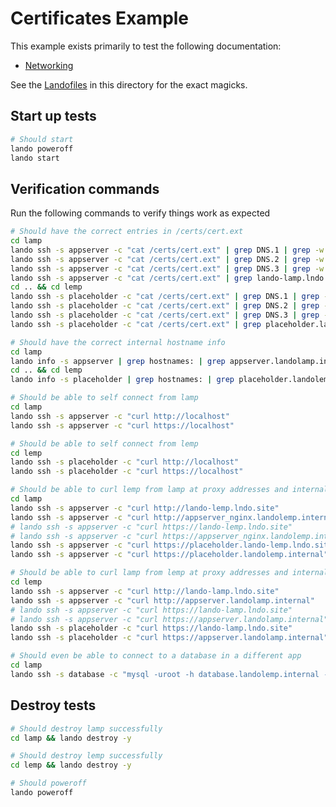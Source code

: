 Certificates Example
====================

This example exists primarily to test the following documentation:

* [Networking](https://docs.devwithlando.io/config/certificates.html)

See the [Landofiles](https://docs.devwithlando.io/config/lando.html) in this directory for the exact magicks.

Start up tests
--------------

```bash
# Should start
lando poweroff
lando start
```

Verification commands
---------------------

Run the following commands to verify things work as expected

```bash
# Should have the correct entries in /certs/cert.ext
cd lamp
lando ssh -s appserver -c "cat /certs/cert.ext" | grep DNS.1 | grep -w appserver.landolamp.internal
lando ssh -s appserver -c "cat /certs/cert.ext" | grep DNS.2 | grep -w appserver
lando ssh -s appserver -c "cat /certs/cert.ext" | grep DNS.3 | grep -w localhost
lando ssh -s appserver -c "cat /certs/cert.ext" | grep lando-lamp.lndo.site
cd .. && cd lemp
lando ssh -s placeholder -c "cat /certs/cert.ext" | grep DNS.1 | grep -w placeholder.landolemp.internal
lando ssh -s placeholder -c "cat /certs/cert.ext" | grep DNS.2 | grep -w placeholder
lando ssh -s placeholder -c "cat /certs/cert.ext" | grep DNS.3 | grep -w localhost
lando ssh -s placeholder -c "cat /certs/cert.ext" | grep placeholder.lando-lemp.lndo.site

# Should have the correct internal hostname info
cd lamp
lando info -s appserver | grep hostnames: | grep appserver.landolamp.internal
cd .. && cd lemp
lando info -s placeholder | grep hostnames: | grep placeholder.landolemp.internal

# Should be able to self connect from lamp
cd lamp
lando ssh -s appserver -c "curl http://localhost"
lando ssh -s appserver -c "curl https://localhost"

# Should be able to self connect from lemp
cd lemp
lando ssh -s placeholder -c "curl http://localhost"
lando ssh -s placeholder -c "curl https://localhost"

# Should be able to curl lemp from lamp at proxy addresses and internal hostnames
cd lamp
lando ssh -s appserver -c "curl http://lando-lemp.lndo.site"
lando ssh -s appserver -c "curl http://appserver_nginx.landolemp.internal"
# lando ssh -s appserver -c "curl https://lando-lemp.lndo.site"
# lando ssh -s appserver -c "curl https://appserver_nginx.landolemp.internal"
lando ssh -s appserver -c "curl https://placeholder.lando-lemp.lndo.site"
lando ssh -s appserver -c "curl https://placeholder.landolemp.internal"

# Should be able to curl lamp from lemp at proxy addresses and internal hostname
cd lemp
lando ssh -s appserver -c "curl http://lando-lamp.lndo.site"
lando ssh -s appserver -c "curl http://appserver.landolamp.internal"
# lando ssh -s appserver -c "curl https://lando-lamp.lndo.site"
# lando ssh -s appserver -c "curl https://appserver.landolamp.internal"
lando ssh -s placeholder -c "curl https://lando-lamp.lndo.site"
lando ssh -s placeholder -c "curl https://appserver.landolamp.internal"

# Should even be able to connect to a database in a different app
cd lamp
lando ssh -s database -c "mysql -uroot -h database.landolemp.internal -e 'quit'"
```

Destroy tests
-------------

```bash
# Should destroy lamp successfully
cd lamp && lando destroy -y

# Should destroy lemp successfully
cd lemp && lando destroy -y

# Should poweroff
lando poweroff
```

